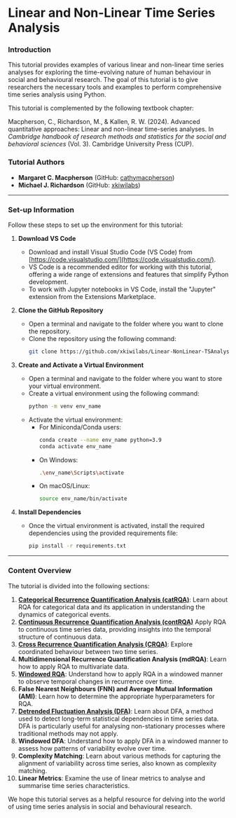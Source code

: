 # Linear and Non-Linear Time Series Analysis

### Introduction

This tutorial provides examples of various linear and non-linear time series analyses for exploring the time-evolving nature of human behaviour in social and behavioural research. The goal of this tutorial is to give researchers the necessary tools and examples to perform comprehensive time series analysis using Python.

This tutorial is complemented by the following textbook chapter:

Macpherson, C., Richardson, M., & Kallen, R. W. (2024). Advanced quantitative approaches: Linear and non-linear time-series analyses. In *Cambridge handbook of research methods and statistics for the social and behavioral sciences* (Vol. 3). Cambridge University Press (CUP).

### Tutorial Authors

- **Margaret C. Macpherson** (GitHub: [cathymacpherson](https://github.com/cathymacpherson))
- **Michael J. Richardson** (GitHub: [xkiwilabs](https://github.com/xkiwilabs))

---

### Set-up Information

Follow these steps to set up the environment for this tutorial:

1. **Download VS Code**

   - Download and install Visual Studio Code (VS Code) from [https://code.visualstudio.com/](https://code.visualstudio.com/).
   - VS Code is a recommended editor for working with this tutorial, offering a wide range of extensions and features that simplify Python development.
   - To work with Jupyter notebooks in VS Code, install the "Jupyter" extension from the Extensions Marketplace.

2. **Clone the GitHub Repository**

   - Open a terminal and navigate to the folder where you want to clone the repository.
   - Clone the repository using the following command:
     ```sh
     git clone https://github.com/xkiwilabs/Linear-NonLinear-TSAnalysis.git
     ```

3. **Create and Activate a Virtual Environment**

   - Open a terminal and navigate to the folder where you want to store your virtual environment.
   - Create a virtual environment using the following command:
     ```sh
     python -m venv env_name
     ```
   - Activate the virtual environment:
     - For Miniconda/Conda users:
       ```sh
       conda create --name env_name python=3.9
       conda activate env_name
       ```
     - On Windows:
       ```sh
       .\env_name\Scripts\activate
       ```
     - On macOS/Linux:
       ```sh
       source env_name/bin/activate
       ```

4. **Install Dependencies**

   - Once the virtual environment is activated, install the required dependencies using the provided requirements file:
     ```sh
     pip install -r requirements.txt
     ```

--- 

### Content Overview

The tutorial is divided into the following sections:

1. [**Categorical Recurrence Quantification Analysis (catRQA)**](rqaCategorical.ipynb): Learn about RQA for categorical data and its application in understanding the dynamics of categorical events.
2. [**Continuous Recurrence Quantification Analysis (contRQA)**](rqaContinuous.ipynb) Apply RQA to continuous time series data, providing insights into the temporal structure of continuous data.
3. [**Cross Recurrence Quantification Analysis (CRQA)**](crqaContinuous.ipynb): Explore coordinated behaviour between two time series.
4. **Multidimensional Recurrence Quantification Analysis (mdRQA)**: Learn how to apply RQA to multivariate data.
5. [**Windowed RQA**](rqaWindowed.ipynb): Understand how to apply RQA in a windowed manner to observe temporal changes in recurrence over time.
6. **False Nearest Neighbours (FNN) and Average Mutual Information (AMI)**: Learn how to determine the appropriate hyperparameters for RQA.
7. [**Detrended Fluctuation Analysis (DFA)**](dfaAnalysis.ipynb): Learn about DFA, a method used to detect long-term statistical dependencies in time series data. DFA is particularly useful for analysing non-stationary processes where traditional methods may not apply.
8. **Windowed DFA**: Understand how to apply DFA in a windowed manner to assess how patterns of variability evolve over time.
9. **Complexity Matching**: Learn about various methods for capturing the alignment of variability across time series, also known as complexity matching. 
10. **Linear Metrics**: Examine the use of linear metrics to analyse and summarise time series characteristics.

We hope this tutorial serves as a helpful resource for delving into the world of using time series analysis in social and behavioural research. 
